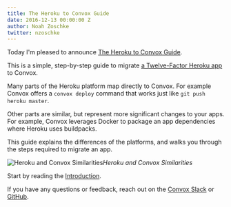 ```yaml
---
title: The Heroku to Convox Guide
date: 2016-12-13 00:00:00 Z
author: Noah Zoschke
twitter: nzoschke
---
```


Today I'm pleased to announce [The Heroku to Convox Guide](https://convox.com/guide/heroku/). 

This is a simple, step-by-step guide to migrate [a Twelve-Factor Heroku app](https://12factor.net/) to Convox.

Many parts of the Heroku platform map directly to Convox. For example Convox offers a `convox deploy` command that works just like `git push heroku master`.

Other parts are similar, but represent more significant changes to your apps. For example, Convox leverages Docker to package an app dependencies where Heroku uses buildpacks.

This guide explains the differences of the platforms, and walks you through the steps required to migrate an app.

![Heroku and Convox Similarities](/assets/images/heroku.png)*Heroku and Convox Similarities*

Start by reading the [Introduction](https://convox.com/guide/heroku/). 

If you have any questions or feedback, reach out on the [Convox Slack](https://invite.convox.com) or [GitHub](https://github.com/convox/site/issues/new?title=Heroku+Guide+Feedback).
